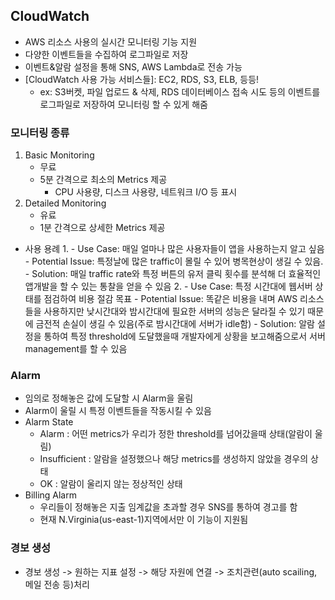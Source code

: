 ## CloudWatch
* AWS 리소스 사용의 실시간 모니터링 기능 지원
* 다양한 이벤트들을 수집하여 로그파일로 저장
* 이벤트&알람 설정을 통해 SNS, AWS Lambda로 전송 가능
* [CloudWatch 사용 가능 서비스들]: EC2, RDS, S3, ELB, 등등!
    - ex: S3버켓, 파일 업로드 & 삭제, RDS 데이터베이스 접속 시도 등의
    이벤트를 로그파일로 저장하여 모니터링 할 수 있게 해줌

### 모니터링 종류
1. Basic Monitoring
    - 무료
    - 5분 간격으로 최소의 Metrics 제공
        - CPU 사용량, 디스크 사용량, 네트워크 I/O 등 표시
2. Detailed Monitoring        
    - 유료
    - 1분 간격으로 상세한 Metrics 제공

* 사용 용례 
    1. 
        - Use Case: 매일 얼마나 많은 사용자들이 앱을 사용하는지 알고 싶음
        - Potential Issue: 특정날에 많은 traffic이 몰릴 수 있어 병목현상이 생길 수 있음.
        - Solution: 매일 traffic rate와 특정 버튼의 유저 클릭 횟수를 분석해 
        더 효율적인 앱개발을 할 수 있는 통찰을 얻을 수 있음
    2. 
        - Use Case: 특정 시간대에 웹서버 상태를 점검하여 비용 절감 목표
        - Potential Issue: 똑같은 비용을 내며 AWS 리소스들을 사용하지만 낮시간대와 밤시간대에
        필요한 서버의 성능은 달라질 수 있기 때문에 금전적 손실이 생길 수 있음(주로 밤시간대에 서버가 idle함)
        - Solution: 알람 설정을 통하여 특정 threshold에 도달했을때 개발자에게 상황을 보고해줌으로서 
        서버 management를 할 수 있음

### Alarm
* 임의로 정해놓은 값에 도달할 시 Alarm을 울림
* Alarm이 울릴 시 특정 이벤트들을 작동시킬 수 있음
* Alarm State
    - Alarm : 어떤 metrics가 우리가 정한 threshold를 넘어갔을때 상태(알람이 울림)
    - Insufficient : 알람을 설정했으나 해당 metrics를 생성하지 않았을 경우의 상태
    - OK : 알람이 울리지 않는 정상적인 상태
* Billing Alarm
    * 우리들이 정해놓은 지출 임계값을 초과할 경우 SNS를 통하여 경고를 함
    * 현재 N.Virginia(us-east-1)지역에서만 이 기능이 지원됨

### 경보 생성
* 경보 생성 -> 원하는 지표 설정 -> 해당 자원에 연결 -> 조치관련(auto scailing, 메일 전송 등)처리